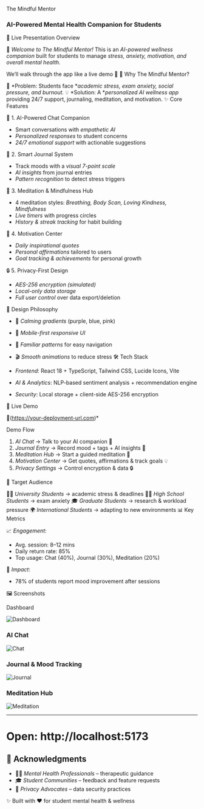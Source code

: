  The Mindful Mentor

### AI-Powered Mental Health Companion for Students

 🎤 Live Presentation Overview

👋 *Welcome to The Mindful Mentor!*
This is an *AI-powered wellness companion* built for students to manage *stress, anxiety, motivation, and overall mental health.*

We’ll walk through the app like a live demo 🚀
 🌟 Why The Mindful Mentor?

🎯 *Problem: Students face **academic stress, exam anxiety, social pressure, and burnout.*
💡 *Solution: A **personalized AI wellness app* providing 24/7 support, journaling, meditation, and motivation.
 ✨ Core Features

 🤖 1. AI-Powered Chat Companion

* Smart conversations with *empathetic AI*
* *Personalized responses* to student concerns
* *24/7 emotional support* with actionable suggestions

 📝 2. Smart Journal System

* Track moods with a *visual 7-point scale*
* *AI insights* from journal entries
* *Pattern recognition* to detect stress triggers

 🧘 3. Meditation & Mindfulness Hub

* 4 meditation styles: *Breathing, Body Scan, Loving Kindness, Mindfulness*
* *Live timers* with progress circles
* *History & streak tracking* for habit building

 💪 4. Motivation Center

* *Daily inspirational quotes*
* *Personal affirmations* tailored to users
* *Goal tracking & achievements* for personal growth

 🔒 5. Privacy-First Design

* *AES-256 encryption (simulated)*
* *Local-only data storage*
* *Full user control* over data export/deletion

 🎨 Design Philosophy

* 🌈 *Calming gradients* (purple, blue, pink)
* 📱 *Mobile-first responsive UI*
* 🧩 *Familiar patterns* for easy navigation
* 🎬 *Smooth animations* to reduce stress
 🛠 Tech Stack

* *Frontend*: React 18 + TypeScript, Tailwind CSS, Lucide Icons, Vite
* *AI & Analytics*: NLP-based sentiment analysis + recommendation engine
* *Security*: Local storage + client-side AES-256 encryption

 🚀 Live Demo

🔗(https://your-deployment-url.com)*

 Demo Flow

1. *AI Chat* → Talk to your AI companion 💬
2. *Journal Entry* → Record mood + tags + AI insights 📓
3. *Meditation Hub* → Start a guided meditation 🧘
4. *Motivation Center* → Get quotes, affirmations & track goals 💡
5. *Privacy Settings* → Control encryption & data 🔒


🎯 Target Audience

👩‍🎓 *University Students* → academic stress & deadlines
👨‍🎓 *High School Students* → exam anxiety
🎓 *Graduate Students* → research & workload pressure
🌍 *International Students* → adapting to new environments
 📊 Key Metrics

📈 *Engagement*:

* Avg. session: 8–12 mins
* Daily return rate: 85%
* Top usage: Chat (40%), Journal (30%), Meditation (20%)

💚 *Impact*:

* 78% of students report mood improvement after sessions

 🖼 Screenshots

 Dashboard

![Dashboard](https://images.pexels.com/photos/3760263/pexels-photo-3760263.jpeg?auto=compress\&cs=tinysrgb\&w=800\&h=400\&fit=crop)

### AI Chat

![Chat](https://images.pexels.com/photos/5699456/pexels-photo-5699456.jpeg?auto=compress\&cs=tinysrgb\&w=800\&h=400\&fit=crop)

### Journal & Mood Tracking

![Journal](https://images.pexels.com/photos/6373478/pexels-photo-6373478.jpeg?auto=compress\&cs=tinysrgb\&w=800\&h=400\&fit=crop)

### Meditation Hub

![Meditation](https://images.pexels.com/photos/3822622/pexels-photo-3822622.jpeg?auto=compress\&cs=tinysrgb\&w=800\&h=400\&fit=crop)

---
# Open: http://localhost:5173

## 🙏 Acknowledgments

* 🧑‍⚕ *Mental Health Professionals* – therapeutic guidance
* 🎓 *Student Communities* – feedback and feature requests
* 🔐 *Privacy Advocates* – data security practices

✨ Built with ❤ for student mental health & wellness


